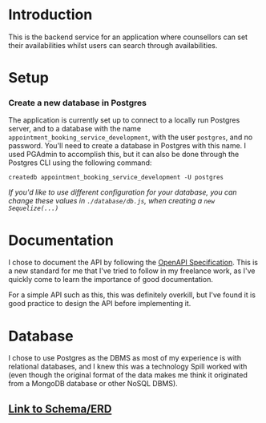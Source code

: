 # Introduction

This is the backend service for an application where counsellors can set their availabilities whilst users can search through availabilities.

# Setup

### Create a new database in Postgres

The application is currently set up to connect to a locally run Postgres server, and to a database with the name `appointment_booking_service_development`, with the user `postgres`, and no password. You'll need to create a database in Postgres with this name. I used PGAdmin to accomplish this, but it can also be done through the Postgres CLI using the following command:

```
createdb appointment_booking_service_development -U postgres
```

_If you'd like to use different configuration for your database, you can change these values in `./database/db.js`, when creating a `new Sequelize(...)`_

###

# Documentation

I chose to document the API by following the [OpenAPI Specification](https://spec.openapis.org/oas/v3.0.3#openapi-document). This is a new standard for me that I've tried to follow in my freelance work, as I've quickly come to learn the importance of good documentation.

For a simple API such as this, this was definitely overkill, but I've found it is good practice to design the API before implementing it.

# Database

I chose to use Postgres as the DBMS as most of my experience is with relational databases, and I knew this was a technology Spill worked with (even though the original format of the data makes me think it originated from a MongoDB database or other NoSQL DBMS).

## [Link to Schema/ERD](https://dbdiagram.io/d/5f6f165e7da1ea736e2f6eb2)
